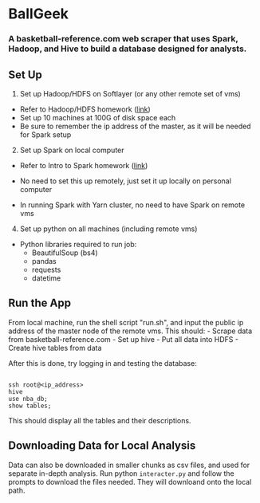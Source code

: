 # BallGeek
### A basketball-reference.com web scraper that uses Spark, Hadoop, and Hive to build a database designed for analysts.

## Set Up

1. Set up Hadoop/HDFS on Softlayer (or any other remote set of vms)

- Refer to Hadoop/HDFS homework ([link](https://github.com/MIDS-scaling-up/coursework/tree/master/week5/hw/hadoop_yarn_sort))
- Set up 10 machines at 100G of disk space each
- Be sure to remember the ip address of the master, as it will be needed for Spark setup

2. Set up Spark on local computer

- Refer to Intro to Spark homework ([link](https://github.com/MIDS-scaling-up/coursework/tree/master/week6/hw/apache_spark_introduction))

- No need to set this up remotely, just set it up locally on personal computer
- In running Spark with Yarn cluster, no need to have Spark on remote vms

4. Set up python on all machines (including remote vms)

- Python libraries required to run job:
    - BeautifulSoup (bs4)
    - pandas
    - requests
    - datetime

## Run the App

From local machine, run the shell script "run.sh", and input the public ip address of the master node of the remote vms.
This should:
    - Scrape data from basketball-reference.com
    - Set up hive
    - Put all data into HDFS
    - Create hive tables from data

After this is done, try logging in and testing the database:
```shell

ssh root@<ip_address>
hive
use nba_db;
show tables;
```

This should display all the tables and their descriptions.

## Downloading Data for Local Analysis

Data can also be downloaded in smaller chunks as csv files, and used for separate in-depth analysis.
Run python ```interacter.py``` and follow the prompts to download the files needed. They will downloand onto the local path.
